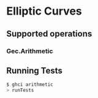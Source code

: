 # Elliptic Curves

## Supported operations
### Gec.Arithmetic

## Running Tests
```bash
$ ghci arithmetic
> runTests
```
